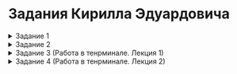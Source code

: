 # Задания Кирилла Эдуардовича

<details><summary>Задание 1</summary>

```
# Local .terraform directories
**/.terraform/*
Локальные каталоги .terraform

# .tfstate files
*.tfstate
*.tfstate.*
Игнорирует все файлы с расширением .tfstate.
Игнорирует все файлы, которые начинаются с .tfstate. и имеют любое расширение после точки.

# Crash log files
crash.log
crash.*.log
Игнорирует файлы crash.log и игнорирует файлы которые начинаются на crash. и заканчиваются на .log

# Exclude all .tfvars files, which are likely to contain sensitive data, such as
# password, private keys, and other secrets. These should not be part of version 
# control as they are data points which are potentially sensitive and subject 
# to change depending on the environment.
*.tfvars
*.tfvars.json
# Исключите все файлы .tfvars, которые могут содержать конфиденциальные данные, такие как
# пароли, закрытые ключи и другие секреты. Они не должны быть частью управления версиями 
#, поскольку они являются потенциально конфиденциальными данными и могут 
# изменяться в зависимости от среды.
игнорировать все файлы с расширением .tfvars .tfvars.json

# Ignore override files as they are usually used to override resources locally and so
# are not checked in
override.tf
override.tf.json
*_override.tf
*_override.tf.json
# Игнорируйте файлы переопределения, поскольку они обычно используются для локального переопределения ресурсов и поэтому не регистрируются
игнорировать файлы, а также их расширения override.tf override.tf.json 

# Ignore transient lock info files created by terraform apply
.terraform.tfstate.lock.info
# Игнорировать временные файлы информации о блокировке, созданные terraform apply.
игнорировать файл .terraform.tfstate.lock.info

# Include override files you do wish to add to version control using negated pattern
# !example_override.tf
# Включите файлы переопределений, которые вы хотите добавить в систему контроля версий, используя отрицающий шаблон
исключает игнорирование example_override.tf

# Include tfplan files to ignore the plan output of command: terraform plan -out=tfplan
# example: *tfplan*
# Включите файлы tfplan, чтобы игнорировать результаты выполнения команды: terraform plan -out=tfplan
файлы с расширением или именем tfplan игнорируются 

# Ignore CLI configuration files
.terraformrc
terraform.rc
# Игнорировать конфигурационные файлы CLI 
игнорировать файлы .terraformrc и terraform.rc
```

</details>

<details><summary>Задание 2</summary>

#### Cклонировал репозиторий с исходным кодом [terraform](https://github.com/hashicorp/terraform.git) 
---
Какому тегу соответствует коммит `85024d3`?
-
командой `git show 85024d3` нашел нужный тег

```
85024d3100 (tag: v0.12.23) v0.12.23
```
Сколько родителей у коммита `b8d720`? Напишите их хеши.
-

помощью команды `git show b8d720` нахожу 2 родительских коммита следовательно это мержкоммит 

```
56cd7859e0 perent 1
9ea88f22fc perent 2
```

Перечислите хеши и комментарии всех коммитов, которые были сделаны между тегами `v0.12.23 и v0.12.24`.
-
командой `git log --oneline v0.12.23 v0.12.24`
```
33ff1c03bb (tag: v0.12.24) v0.12.24
b14b74c493 [Website] vmc provider links
3f235065b9 Update CHANGELOG.md
6ae64e247b registry: Fix panic when server is unreachable
5c619ca1ba website: Remove links to the getting started guide's old location
06275647e2 Update CHANGELOG.md
d5f9411f51 command: Fix bug when using terraform login on Windows
4b6d06cc5d Update CHANGELOG.md
dd01a35078 Update CHANGELOG.md
225466bc3e Cleanup after v0.12.23 release
```

Найдите коммит, в котором была создана функция `func providerSource`, её определение в коде выглядит так: `func providerSource(...)` (вместо троеточия перечислены аргументы)
-
командой `git log -S"func providerSource"` нашел коммиты в которых были добавлены или удалены строки, содержащие `func providerSource`
```
5af1e6234ab6da412fb8637393c5a17a1b293663
8c928e83589d90a031f811fae52a81be7153e82f
```
С помощью команды `git show` нахожу добавленую строку `func providerSource(services *disco.Disco)` в первом коммите `8c928e83589d90a031f811fae52a81be7153e82f`

Найдите все коммиты, в которых была изменена функция `globalPluginDirs`.
-
командой `git log --oneline -S"globalPluginDirs"` нахожу коммиты в которых изменения функции `globalPluginDirs`
```
7c4aeac5f3
65c4ba7363
125eb51dc4
22c121df86 
7c7e5d8f0a 
35a058fb3d
c0b1761096
8364383c35 
```

Кто автор функции `synchronizedWriters`?
-
Чтобы найти автора функции нам нужен коммит с созданием функции`synchronizedWriters` 
Нахожу коммиты с изменениями этой функции `git log --oneline -S"synchronizedWriters"`
``` 
bdfea50cc8 remove unused
fd4f7eb0b9 remove prefixed io
5ac311e2a9 main: synchronize writes to VT100-faker on Windows
```
смотрю первый коммит и нахожу автора и его функцию `git show 5ac311e2a9`
`Author: Martin Atkins <mart@degeneration.co.uk>`

</details>

<details><summary>Задание 3 (Работа в тенрминале. Лекция 1)</summary>

### [Задание 3 Работа в терминале](https://github.com/netology-code/sysadm-homeworks/blob/devsys10/03-sysadmin-01-terminal/README.md)

Какой переменной можно задать длину журнала `history`, и на какой строчке `manual` это описывается?
-
В `man bash` описание переменных которая задает длину журнала `history` начинается на строке `3035`
С помощью двух переменных можно настроить длину журнала:
- `HISTSIZE`- опредлеляет, сколько команд сохраняется для текущей сессии
- `HISTFILESIZE` - опредуляет, сколько команд сохраняется в файле истории `~/.bash_history` между сессиями

Что делает директива `ignoreboth` в bash?
-
`HISCONTROL=ignoreboth` - игнорировать и дубликаты, и команды с пробелом

В каких сценариях использования применимы скобки `{}`, на какой строчке `man bash` это описано?
-
строчка 901 в `man bash` `brace Expansion`
`{}` Расширение фигурных скобок служит: 
- генерации последовательности `{1..10}`
- комбинирование строк `file{1,2,3}.txt`
- вложенные скобки `{a,b{1,2},c}`

С учётом ответа на предыдущий вопрос подумайте, как создать однократным вызовом touch 100 000 файлов. Получится ли аналогичным образом создать 300 000 файлов? Если нет, то объясните, почему.
-
с помощью команды `touch file {1..100000}.txt` можно будет создать 100000 файлов, но 300 уже не получится, так как ограничение на последовательное создание файлов не даст это сделать и получим 
`bash: /usr/bin/touch: Argument list too long`

В man bash поищите по /\[\[. Что делает конструкция `[[ -d /tmp ]]`?
-
- `[[ ... ]]` — это условное выражение в Bash, которое возвращает true (0) или false (1) в зависимости от результата проверки.
- `-d` — это оператор, который проверяет, является ли указанный путь директорией.
- `/tmp` — это путь, который проверяется.

Сделайте так, чтобы в выводе команды type -a bash первым стояла запись с нестандартным путём, например, bash is... Используйте знания о просмотре существующих и создании новых переменных окружения, обратите внимание на переменную окружения PATH.
Другие строки могут отличаться содержимым и порядком. В качестве ответа приведите команды, которые позволили вам добиться указанного вывода, или соответствующие скриншоты.
- 
скопировал бинарный файл `bash` в дерикторию `/tmp/new_path_directory/bash`
добавил переменную в PATH `export PATH=/tmp/new_path_directory:$PATH`
и проверил `type -a bash` первым в списке новая дериктория с переменной 

Чем отличается планирование команд с помощью `batch` и `at`?
-
- `at` выполняет команду в указанное время
- `batch` выполняет задачи, когда нагрузка на систему становится низкой
</details>


<details><summary>Задание 4 (Работа в тенрминале. Лекция 2)</summary>

### [Задание 4 Работа в терминале. Лекция 2](https://github.com/netology-code/sysadm-homeworks/blob/devsys10/03-sysadmin-02-terminal/README.md)

Какого типа команда `cd`? Попробуйте объяснить, почему она именно такого типа: опишите ход своих мыслей и поясните, если считаете, что она могла бы быть другого типа.
-
Команда `cd` shell builtin, встроенная командная оболочка и она не использует стандартные потоки ввода-вывода stdin/stdout/stderr

1. Не выводит данные 
2. `cd` изменяет текущую рабочую директорию процесса shell, а не передаёт данные через потоки
3. Ошибки cd выводятся в stderr

Какая альтернатива без pipe для команды `grep <some_string> <some_file> | wc -l`?
-
можно заменить командой `grep <some_string> -c <some_file>` добавив флаг `-с`

Какой процесс с PID 1 является родителем для всех процессов в вашей виртуальной машине Ubuntu 20.04?
-
Родителем всех процессов является `systemd(1)` или `/sbin/init splash`

Как будет выглядеть команда, которая перенаправит вывод stderr ls на другую сессию терминала?
-
`ls /несуществующая_дериктория" 2> /dev/pts/"номер терминала"` номер терминала узнаем `tty`
цифра `2` перед перенаправлением, направит `stderr` на другой терминал
`1` направит `stdout`
`&`направит `stdout` и `stderr`

Получится ли одновременно передать команде файл на stdin и вывести её stdout в другой файл? Приведите работающий пример.
-
`grep "текст" < input.txt > matches.txt`

греп ищет текст в файле input.txt и результаты поиска сохраняет в matches.txt

Получится ли, находясь в графическом режиме, вывести данные из PTY в какой-либо из эмуляторов TTY? Сможете ли вы наблюдать выводимые данные?
-

Получится 

- открываем виртуальную консоль ctrl+alt+F2...F12
- можно передать выводимые данные с PTY на TTY `echo "hello from PTY" > /dev/tty2`

Выполните команду `bash 5>&1`. К чему она приведёт? Что будет, если вы выполните `echo netology > /proc/$$/fd/5`? Почему так происходит?
-
командой `bash 5>&1` я создаю дочерний процесс bash `5>` и связываю его с stdout shell `&1`
`echo netology > /proc/$$/fd/5` эта команда выводит мне вывод команды `echo netology` таким образом проверил работоспособность

Получится ли в качестве входного потока для pipe использовать только stderr команды, не потеряв отображение stdout на pty?
Напоминаем: по умолчанию через pipe передаётся только stdout команды слева от | на stdin команды справа. Это можно сделать, поменяв стандартные потоки местами через промежуточный новый дескриптор, который вы научились создавать в предыдущем вопросе.
-
`ls несуществющий_файл существующий_файл | grep "no such`
вывод stdout существующего файла на терминале не отображается
чтобы оставить stdout на PTY поменяем потоки местами через новый дескриптор 5
`ls несуществующий_файл существующий_файл 5>&1 1>&2 2>&5 | grep "No such"` тогда stdout останется 

Что выведет команда `cat /proc/$$/environ`? Как ещё можно получить аналогичный по содержанию вывод?
-

выведет переменные окружения текущего shell-процесса

анологично можно ввести команду `env`


Используя man, опишите, что доступно по адресам `/proc/<PID>/cmdline`, `/proc/<PID>/exe`
-
```
Users may not access files and subdirectories inside any /proc/pid directories but their own (the /proc/pid directories themselves  remain  visible).   Sensitive
files such as /proc/pid/cmdline and /proc/pid/status are now protected against other users.  This makes it impossible to learn whether any user is running a specific program (so long as the program doesn't otherwise reveal itself by its behavior).


(Пользователи не могут получать доступ к файлам и подкаталогам внутри директорий /proc/pid, кроме как к своим собственным. (Сами директории /proc/pid остаются видимыми.)
Такие чувствительные файлы, как /proc/pid/cmdline и /proc/pid/status, теперь защищены от других пользователей.
Это делает невозможным узнать, запускает ли какой-либо пользователь конкретную программу (если только сама программа не выдаёт себя каким-то иным образом через своё поведение).)
```

- `/proc/[pid]/exe`
       
       Under Linux 2.2 and later, this file is a symbolic link containing the actual pathname of the executed command.  If the pathname has been unlinked, the symbolic link will contain the string '(deleted)' appended to the original pathname.

       Attempting to open this file will yield a file descriptor that can be used to read the executable.  You can also use readlink(2) to read the symbolic link.

       Permission to dereference or read (readlink(2)) this symbolic link is governed by a ptrace access mode PTRACE_MODE_READ_FSCREDS check.
       
       Начиная с Linux 2.2, этот файл является символической ссылкой, содержащей полный путь до исполняемого файла, который запустил данный процесс.
       
       При попытке открыть этот файл, ты получишь файловый дескриптор, с помощью которого можно читать содержимое исполняемого файла.
       
       Право на чтение или разыменование (readlink) этой символической ссылки зависит от прав доступа ptrace, в частности PTRACE_MODE_READ_FSCREDS.

- `/proc/[pid]/cmdline`
      
      This file contains the complete command line for the process, unless the process is a zombie.  In the latter case, there is nothing in this file: that is, a read on this file will return 0 characters.  The command-line arguments appear in this file as a set of strings separated by null bytes ('\0'), with a further null byte after the last string.   
      
       Этот файл содержит полную командную строку, с которой был запущен процесс.
       
       Если процесс — зомби (то есть уже завершился, но ещё не "убран" родительским процессом), то файл будет пустым — при чтении ты получишь 0 символов.Аргументы командной строки в этом файле представлены как набор строк, разделённых нулевыми байтами ('\0'),а после последней строки идёт ещё один нулевой байт.

Узнайте, какую наиболее старшую версию набора инструкций SSE поддерживает ваш процессор с помощью /proc/cpuinfo.
-
 
 `grep -i sse /proc/cpuinfo`
 Наиболее старшая версия SSE4.2


При открытии нового окна терминала и vagrant ssh создаётся новая сессия и выделяется pty.
Это можно подтвердить командой tty, которая упоминалась в лекции 3.2
-




